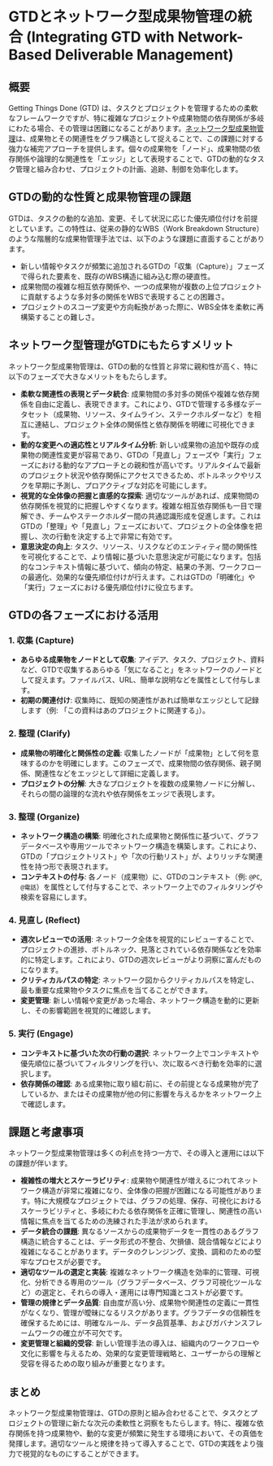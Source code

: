 # GTDとネットワーク型成果物管理の統合 (Integrating GTD with Network-Based Deliverable Management)

## 概要

Getting Things Done
(GTD) は、タスクとプロジェクトを管理するための柔軟なフレームワークですが、特に複雑なプロジェクトや成果物間の依存関係が多岐にわたる場合、その管理は困難になることがあります。[ネットワーク型成果物管理](../techniques/network-based-deliverable-management.md)は、成果物とその関連性をグラフ構造として捉えることで、この課題に対する強力な補完アプローチを提供します。個々の成果物を「ノード」、成果物間の依存関係や論理的な関連性を「エッジ」として表現することで、GTDの動的なタスク管理と組み合わせ、プロジェクトの計画、追跡、制御を効率化します。

## GTDの動的な性質と成果物管理の課題

GTDは、タスクの動的な追加、変更、そして状況に応じた優先順位付けを前提としています。この特性は、従来の静的なWBS（Work
Breakdown
Structure）のような階層的な成果物管理手法では、以下のような課題に直面することがあります。

- 新しい情報やタスクが頻繁に追加されるGTDの「収集（Capture）」フェーズで得られた要素を、既存のWBS構造に組み込む際の硬直性。
- 成果物間の複雑な相互依存関係や、一つの成果物が複数の上位プロジェクトに貢献するような多対多の関係をWBSで表現することの困難さ。
- プロジェクトのスコープ変更や方向転換があった際に、WBS全体を柔軟に再構築することの難しさ。

## ネットワーク型管理がGTDにもたらすメリット

ネットワーク型成果物管理は、GTDの動的な性質と非常に親和性が高く、特に以下のフェーズで大きなメリットをもたらします。

- **柔軟な関連性の表現とデータ統合**: 成果物間の多対多の関係や複雑な依存関係を自由に定義し、表現できます。これにより、GTDで管理する多様なデータセット（成果物、リソース、タイムライン、ステークホルダーなど）を相互に連結し、プロジェクト全体の関係性と依存関係を明確に可視化できます。
- **動的な変更への適応性とリアルタイム分析**: 新しい成果物の追加や既存の成果物の関連性変更が容易であり、GTDの「見直し」フェーズや「実行」フェーズにおける動的なアプローチとの親和性が高いです。リアルタイムで最新のプロジェクト状況や依存関係にアクセスできるため、ボトルネックやリスクを早期に予測し、プロアクティブな対応を可能にします。
- **視覚的な全体像の把握と直感的な探索**: 適切なツールがあれば、成果物間の依存関係を視覚的に把握しやすくなります。複雑な相互依存関係も一目で理解でき、チームやステークホルダー間の共通認識形成を促進します。これはGTDの「整理」や「見直し」フェーズにおいて、プロジェクトの全体像を把握し、次の行動を決定する上で非常に有効です。
- **意思決定の向上**: タスク、リソース、リスクなどのエンティティ間の関係性を可視化することで、より情報に基づいた意思決定が可能になります。包括的なコンテキスト情報に基づいて、傾向の特定、結果の予測、ワークフローの最適化、効果的な優先順位付けが行えます。これはGTDの「明確化」や「実行」フェーズにおける優先順位付けに役立ちます。

## GTDの各フェーズにおける活用

### 1. 収集 (Capture)

- **あらゆる成果物をノードとして収集**: アイデア、タスク、プロジェクト、資料など、GTDで収集するあらゆる「気になること」をネットワークのノードとして捉えます。ファイルパス、URL、簡単な説明などを属性として付与します。
- **初期の関連付け**: 収集時に、既知の関連性があれば簡単なエッジとして記録します（例: 「この資料はあのプロジェクトに関連する」）。

### 2. 整理 (Clarify)

- **成果物の明確化と関係性の定義**: 収集したノードが「成果物」として何を意味するのかを明確にします。このフェーズで、成果物間の依存関係、親子関係、関連性などをエッジとして詳細に定義します。
- **プロジェクトの分解**: 大きなプロジェクトを複数の成果物ノードに分解し、それらの間の論理的な流れや依存関係をエッジで表現します。

### 3. 整理 (Organize)

- **ネットワーク構造の構築**: 明確化された成果物と関係性に基づいて、グラフデータベースや専用ツールでネットワーク構造を構築します。これにより、GTDの「プロジェクトリスト」や「次の行動リスト」が、よりリッチな関連性を持つ形で表現されます。
- **コンテキストの付与**: 各ノード（成果物）に、GTDのコンテキスト（例: `@PC`,
  `@電話`）を属性として付与することで、ネットワーク上でのフィルタリングや検索を容易にします。

### 4. 見直し (Reflect)

- **週次レビューでの活用**: ネットワーク全体を視覚的にレビューすることで、プロジェクトの進捗、ボトルネック、見落とされている依存関係などを効率的に特定します。これにより、GTDの週次レビューがより洞察に富んだものになります。
- **クリティカルパスの特定**: ネットワーク図からクリティカルパスを特定し、最も重要な成果物やタスクに焦点を当てることができます。
- **変更管理**: 新しい情報や変更があった場合、ネットワーク構造を動的に更新し、その影響範囲を視覚的に確認します。

### 5. 実行 (Engage)

- **コンテキストに基づいた次の行動の選択**: ネットワーク上でコンテキストや優先順位に基づいてフィルタリングを行い、次に取るべき行動を効率的に選択します。
- **依存関係の確認**: ある成果物に取り組む前に、その前提となる成果物が完了しているか、またはその成果物が他の何に影響を与えるかをネットワーク上で確認します。

## 課題と考慮事項

ネットワーク型成果物管理は多くの利点を持つ一方で、その導入と運用には以下の課題が伴います。

- **複雑性の増大とスケーラビリティ**: 成果物や関連性が増えるにつれてネットワーク構造が非常に複雑になり、全体像の把握が困難になる可能性があります。特に大規模なプロジェクトでは、グラフの処理、保存、可視化におけるスケーラビリティと、多岐にわたる依存関係を正確に管理し、関連性の高い情報に焦点を当てるための洗練された手法が求められます。
- **データ統合の課題**: 異なるソースからの成果物データを一貫性のあるグラフ構造に統合することは、データ形式の不整合、欠損値、競合情報などにより複雑になることがあります。データのクレンジング、変換、調和のための堅牢なプロセスが必要です。
- **適切なツールの選定と実装**: 複雑なネットワーク構造を効率的に管理、可視化、分析できる専用のツール（グラフデータベース、グラフ可視化ツールなど）の選定と、それらの導入・運用には専門知識とコストが必要です。
- **管理の規律とデータ品質**: 自由度が高い分、成果物や関連性の定義に一貫性がなくなり、管理が曖昧になるリスクがあります。グラフデータの信頼性を確保するためには、明確なルール、データ品質基準、およびガバナンスフレームワークの確立が不可欠です。
- **変更管理と組織的受容**: 新しい管理手法の導入は、組織内のワークフローや文化に影響を与えるため、効果的な変更管理戦略と、ユーザーからの理解と受容を得るための取り組みが重要となります。

## まとめ

ネットワーク型成果物管理は、GTDの原則と組み合わせることで、タスクとプロジェクトの管理に新たな次元の柔軟性と洞察をもたらします。特に、複雑な依存関係を持つ成果物や、動的な変更が頻繁に発生する環境において、その真価を発揮します。適切なツールと規律を持って導入することで、GTDの実践をより強力で視覚的なものにすることができます。
